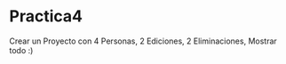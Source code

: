 Practica4
=========

Crear un Proyecto con 4 Personas, 2 Ediciones, 2 Eliminaciones, Mostrar todo :)
